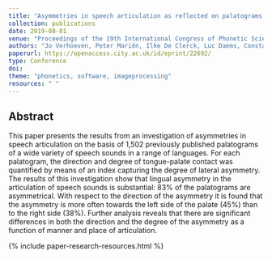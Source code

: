 ```yaml
---
title: "Asymmetries in speech articulation as reflected on palatograms: A meta-study"
collection: publications
date: 2019-08-01
venue: "Proceedings of the 19th International Congress of Phonetic Sciences,"
authors: "Jo Verhoeven, Peter Mariën, Ilke De Clerck, Luc Daems, Constantino Carlos Reyes-Aldasoro, Naomi Rachel Miller"
paperurl: https://openaccess.city.ac.uk/id/eprint/22692/   
type: Conference
doi: 
theme: "phonetics, software, imageprocessing"
resources: " "
---
```


<h2> Abstract </h2>

This paper presents the results from an
investigation of asymmetries in speech articulation
on the basis of 1,502 previously published
palatograms of a wide variety of speech sounds in a
range of languages. For each palatogram, the
direction and degree of tongue-palate contact was
quantified by means of an index capturing the
degree of lateral asymmetry. The results of this
investigation show that lingual asymmetry in the
articulation of speech sounds is substantial: 83% of
the palatograms are asymmetrical. With respect to
the direction of the asymmetry it is found that the
asymmetry is more often towards the left side of the
palate (45%) than to the right side (38%). Further
analysis reveals that there are significant differences
in both the direction and the degree of the
asymmetry as a function of manner and place of
articulation.

{% include paper-research-resources.html %}
